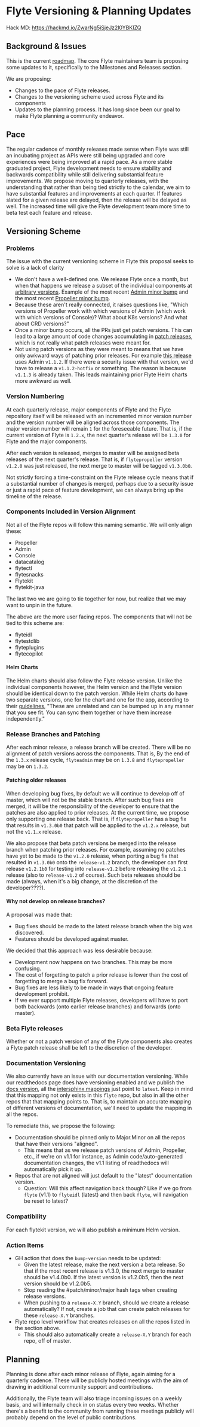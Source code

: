 # Flyte Versioning & Planning Updates

Hack MD: https://hackmd.io/ZwarNg5iSjeJz2l0YBKIZQ

## Background & Issues
This is the current [roadmap](https://github.com/flyteorg/flyte/blob/master/rsts/community/roadmap.rst). The core Flyte maintainers team is proposing some updates to it, specifically to the Milestones and Releases section.

We are proposing:
* Changes to the pace of Flyte releases.
* Changes to the versioning scheme used across Flyte and its components
* Updates to the planning process. It has long since been our goal to make Flyte planning a community endeavor.

## Pace
The regular cadence of monthly releases made sense when Flyte was still an incubating project as APIs were still being upgraded and core experiences were being improved at a rapid pace. As a more stable graduated project, Flyte development needs to ensure stability and backwards compatibility while still delivering substantial feature improvements. We propose moving to quarterly releases, with the understanding that rather than being tied strictly to the calendar, we aim to have substantial features and improvements at each quarter. If features slated for a given release are delayed, then the release will be delayed as well. The increased time will give the Flyte development team more time to beta test each feature and release.


## Versioning Scheme
### Problems
The issue with the current versioning scheme in Flyte this proposal seeks to solve is a lack of clarity
* We don't have a well-defined one. We release Flyte once a month, but when that happens we release a subset of the individual components at [arbitrary versions](https://github.com/flyteorg/flyte/blob/2635cda85b24926632f0d7391975732ab221fe1b/charts/flyte/values.yaml#L19). Example of the most recent [Admin minor bump](https://github.com/flyteorg/flyteadmin/pull/410) and the most recent [Propeller minor bump](https://github.com/flyteorg/flytepropeller/pull/429).
* Because these aren't really connected, it raises questions like, "Which versions of Propeller work with which versions of Admin (which work with which versions of Console)? What about K8s versions?  And what about CRD versions?"
* Once a minor bump occurs, all the PRs just get patch versions. This can lead to a large amount of code changes accumulating in [patch releases](https://github.com/flyteorg/flytepropeller/compare/v1.1.16..v1.1.0), which is not really what patch releases were meant for.
* Not using patch versions as they were meant to means that we have only awkward ways of patching prior releases. For example [this release](https://github.com/flyteorg/flyte/commit/5570eff6bd636e07e40b22c79319e46f927519a3#diff-638f077159e277b61cb799423fd14a2c496b05799d05fb998823984bf979344aR19) uses Admin `v1.1.2`. If there were a security issue with that version, we'd have to release a `v1.1.2-hotfix` or something. The reason is because `v1.1.3` is already taken. This leads maintaining prior Flyte Helm charts more awkward as well.

### Version Numbering
At each quarterly release, major components of Flyte and the Flyte repository itself will be released with an incremented minor version number and the version number will be aligned across those components. The major version number will remain `1` for the foreseeable future. That is, if the current version of Flyte is `1.2.x`, the next quarter's release will be `1.3.0` for Flyte and the major components.

After each version is released, merges to master will be assigned beta releases of the next quarter's release. That is, if `flytepropeller` version `v1.2.0` was just released, the next merge to master will be tagged `v1.3.0b0`.

Not strictly forcing a time-constraint on the Flyte release cycle means that if a substantial number of changes is merged, perhaps due to a security issue or just a rapid pace of feature development, we can always bring up the timeline of the release.

### Components Included in Version Alignment
Not all of the Flyte repos will follow this naming semantic. We will only align these:

* Propeller
* Admin
* Console
* datacatalog
* flytectl
* flytesnacks
* Flytekit
* flytekit-java

The last two we are going to tie together for now, but realize that we may want to unpin in the future.

The above are the more user facing repos. The components that will not be tied to this scheme are:
* flyteidl
* flytestdlib
* flyteplugins
* flytecopilot


#### Helm Charts
The Helm charts should also follow the Flyte release version. Unlike the individual components however, the Helm version and the Flyte version should be identical down to the patch version. While Helm charts do have two separate versions, one for the chart and one for the app, according to their [guidelines](https://codefresh.io/docs/docs/new-helm/helm-best-practices/), "These are unrelated and can be bumped up in any manner that you see fit. You can sync them together or have them increase independently."


### Release Branches and Patching
After each minor release, a release branch will be created. There will be no alignment of patch versions across the components. That is, By the end of the `1.3.x` release cycle, `flyteadmin` may be on `1.3.8` and `flytepropeller` may be on `1.3.2`.

#### Patching older releases
When developing bug fixes, by default we will continue to develop off of master, which will not be the stable branch. After such bug fixes are merged, it will be the responsibility of the developer to ensure that the patches are also applied to prior releases. At the current time, we propose only supporting one release back. That is, if `flytepropeller` has a bug fix that results in `v1.3.0b0` that patch will be applied to the `v1.2.x` release, but not the `v1.1.x` release.

We also propose that beta patch versions be merged into the release branch when patching prior releases. For example, assuming no patches have yet to be made to the `v1.2.0` release, when porting a bug fix that resulted in `v1.3.0b0` onto the `release-v1.2` branch, the developer can first release `v1.2.1b0` for testing into `release-v1.2` before releasing the `v1.2.1` release (also to `release-v1.2` of course). Such beta releases should be made (always, when it's a big change, at the discretion of the developer????).

#### Why not develop on release branches?
A proposal was made that:
* Bug fixes should be made to the latest release branch when the big was discovered.
* Features should be developed against master.

We decided that this approach was less desirable because:
* Development now happens on two branches. This may be more confusing.
* The cost of forgetting to patch a prior release is lower than the cost of forgetting to merge a bug fix forward.
* Bug fixes are less likely to be made in ways that ongoing feature development prohibit.
* If we ever support multiple Flyte releases, developers will have to port both backwards (onto earlier release branches) and forwards (onto master).


### Beta Flyte releases
Whether or not a patch version of any of the Flyte components also creates a Flyte patch release shall be left to the discretion of the developer.

### Documentation Versioning
We also currently have an issue with our documentation versioning. While our readthedocs page does have versioning enabled and we publish the [docs version](https://github.com/flyteorg/flyte/blob/80c098f10334b1c916d1e4274ab9f204152d9d80/rsts/conf.py#L33), all the [intersphinx mappings](https://github.com/flyteorg/flyte/blob/80c098f10334b1c916d1e4274ab9f204152d9d80/rsts/conf.py#L219) just point to `latest`. Keep in mind that this mapping not only exists in this `flyte` repo, but also in all the other repos that that mapping points to. That is, to maintain an accurate mapping of different versions of documentation, we'll need to update the mapping in all the repos.

To remediate this, we propose the following:
* Documentation should be pinned only to Major.Minor on all the repos that have their versions "aligned".
    * This means that as we release patch versions of Admin, Propeller, etc., if we're on v1.1 for instance, as Admin code/auto-generated documentation changes, the v1.1 listing of readthedocs will automatically pick it up.
* Repos that are not aligned will just default to the "latest" documentation version.
    * Question: Will this affect navigation back though?  Like if we go from `flyte` (v1.1) to `flyteidl` (latest) and then back `flyte`, will navigation be reset to latest?

### Compatibility
For each flytekit version, we will also publish a minimum Helm version.


### Action Items
* GH action that does the `bump-version` needs to be updated:
    * Given the latest release, make the next version a beta release. So that if the most recent release is v1.3.0, the next merge to master should be v1.4.0b0. If the latest version is v1.2.0b5, then the next version should be v1.2.0b5.
    * Stop reading the #patch/minor/major hash tags when creating release versions.
    * When pushing to a `release-X.Y` branch, should we create a release automatically? If not, create a job that can create patch releases for these `release-X.Y` branches.
* Flyte repo level workflow that creates releases on all the repos listed in the section above.
    * This should also automatically create a `release-X.Y` branch for each repo, off of master.


## Planning
Planning is done after each minor release of Flyte, again aiming for a quarterly cadence. These will be publicly hosted meetings with the aim of drawing in additional community support and contributions.

Additionally, the Flyte team will also triage incoming issues on a weekly basis, and will internally check in on status every two weeks. Whether there's a benefit to the community from running these meetings publicly will probably depend on the level of public contributions.


